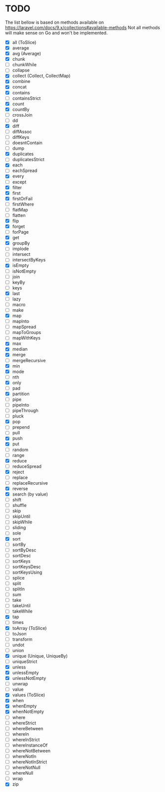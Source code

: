 # TODO
The list bellow is based on methods available on https://laravel.com/docs/9.x/collections#available-methods
Not all methods will make sense on Go and won't be implemented.
- [x] all (ToSlice)
- [x] average
- [x] avg (Average)
- [x] chunk
- [ ] chunkWhile
- [ ] collapse
- [x] collect (Collect, CollectMap)
- [x] combine
- [x] concat
- [x] contains
- [ ] containsStrict
- [x] count
- [x] countBy
- [ ] crossJoin
- [ ] dd
- [x] diff
- [ ] diffAssoc
- [ ] diffKeys
- [ ] doesntContain
- [ ] dump
- [x] duplicates
- [ ] duplicatesStrict
- [x] each
- [ ] eachSpread
- [x] every
- [ ] except
- [x] filter
- [x] first
- [x] firstOrFail
- [ ] firstWhere
- [ ] flatMap
- [ ] flatten
- [x] flip
- [x] forget
- [ ] forPage
- [x] get
- [x] groupBy
- [ ] implode
- [ ] intersect
- [ ] intersectByKeys
- [x] isEmpty
- [ ] isNotEmpty
- [ ] join
- [ ] keyBy
- [ ] keys
- [x] last
- [ ] lazy
- [ ] macro
- [ ] make
- [x] map
- [ ] mapInto
- [ ] mapSpread
- [ ] mapToGroups
- [ ] mapWithKeys
- [x] max
- [x] median
- [x] merge
- [ ] mergeRecursive
- [x] min
- [x] mode
- [ ] nth
- [x] only
- [ ] pad
- [x] partition
- [ ] pipe
- [ ] pipeInto
- [ ] pipeThrough
- [ ] pluck
- [x] pop
- [ ] prepend
- [ ] pull
- [x] push
- [x] put
- [ ] random
- [ ] range
- [x] reduce
- [ ] reduceSpread
- [x] reject
- [ ] replace
- [ ] replaceRecursive
- [x] reverse
- [x] search (by value)
- [ ] shift
- [ ] shuffle
- [ ] skip
- [ ] skipUntil
- [ ] skipWhile
- [ ] sliding
- [ ] sole
- [x] sort 
- [ ] sortBy
- [ ] sortByDesc
- [ ] sortDesc
- [ ] sortKeys
- [ ] sortKeysDesc
- [ ] sortKeysUsing
- [ ] splice
- [ ] split
- [ ] splitIn
- [ ] sum
- [ ] take
- [ ] takeUntil
- [ ] takeWhile
- [x] tap
- [ ] times
- [x] toArray (ToSlice)
- [ ] toJson
- [ ] transform
- [ ] undot
- [ ] union
- [x] unique (Unique, UniqueBy)
- [ ] uniqueStrict
- [x] unless
- [x] unlessEmpty
- [x] unlessNotEmpty
- [ ] unwrap
- [ ] value
- [x] values (ToSlice)
- [x] when
- [x] whenEmpty
- [x] whenNotEmpty
- [ ] where
- [ ] whereStrict
- [ ] whereBetween
- [ ] whereIn
- [ ] whereInStrict
- [ ] whereInstanceOf
- [ ] whereNotBetween
- [ ] whereNotIn
- [ ] whereNotInStrict
- [ ] whereNotNull
- [ ] whereNull
- [ ] wrap
- [x] zip
